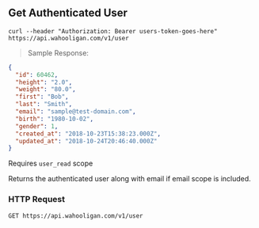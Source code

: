 ## Get Authenticated User

```shell
curl --header "Authorization: Bearer users-token-goes-here" https://api.wahooligan.com/v1/user
```

> Sample Response:

```json
{
  "id": 60462,
  "height": "2.0",
  "weight": "80.0",
  "first": "Bob",
  "last": "Smith",
  "email": "sample@test-domain.com",
  "birth": "1980-10-02",
  "gender": 1,
  "created_at": "2018-10-23T15:38:23.000Z",
  "updated_at": "2018-10-24T20:46:40.000Z"
}
```

Requires `user_read` scope

Returns the authenticated user along with email if email scope is included.

### HTTP Request

`GET https://api.wahooligan.com/v1/user`

